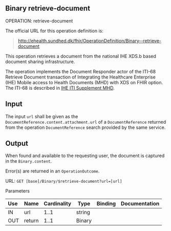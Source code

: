 ## Binary retrieve-document

OPERATION: retrieve-document

The official URL for this operation definition is:

> http://ehealth.sundhed.dk/fhir/OperationDefinition/Binary--retrieve-document

This operation retrieves a document from the national IHE XDS.b based document sharing infrastructure.

The operation implements the Document Responder actor of the ITI-68 Retrieve Document transaction of Integrating the Healthcare Enterprise (IHE) Mobile access to Health Documents (MHD) with XDS on FHIR option. The ITI-68 is described in [IHE ITI Supplement MHD](https://www.ihe.net/uploadedFiles/Documents/ITI/IHE_ITI_Suppl_MHD.pdf).

## Input
The input `url` shall be given as the `DocumentReference.content.attachment.url` of a `DocumentReference` returned from the operation `DocumentReference` search
provided by the same service.

## Output
When found and available to the requesting user, the document is captured in the `Binary.content`.

Error(s) are returned in an `OperationOutcome`.

URL: `GET [base]/Binary/$retrieve-document?url=[url]`

Parameters

| Use | Name   | Cardinality | Type   | Binding | Documentation |
|:--- | ------ | ----------- | ------ | ------- | ------------- |
| IN  | url    | 1..1        | string |         |               |
| OUT | return | 1..1        | Binary |         |               |

